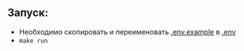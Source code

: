 ## Запуск:
- Необходимо скопировать и переименовать [.env.example](.env.example) в  [.env](.env)
- `make run`

